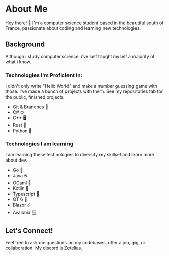 # About Me

Hey there! 👋 I'm a computer science student based in the beautiful south of France, passionate about coding and learning new technologies.

## Background

Although i study computer science, i've self taught myself a majority of what i know.

### Technologies I'm Proficient In:
I didn't only write "Hello World" and make a number guessing game with those: I've made a bunch of projects with them. See my repositories tab for the public, finished projects.
- Git & Branches 🌳
- C# ⚙️
- C++ 🖥️
- Rust 🦀
- Python 🐍

### Technologies I am learning
I am learning these technologies to diversify my skillset and learn more about dev.
- Go 🐹
- Java ☕
- OCaml 🐫
- Kotlin 💜
- Typescript 📜
- QT 6 🧩
- Blazor ☄️
- Avalonia 🪟

## Let's Connect!

Feel free to ask me questions on my codebases, offer a job, gig, or collaboration. My discord is Zetelias.

